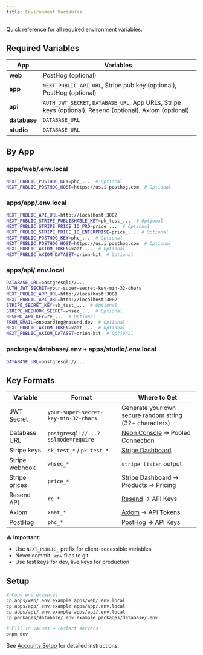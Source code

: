 ```yaml
---
title: Environment Variables
---
```


Quick reference for all required environment variables.

## Required Variables

| App          | Variables                                                                                                |
| ------------ | -------------------------------------------------------------------------------------------------------- |
| **web**      | PostHog (optional)                                                                                       |
| **app**      | `NEXT_PUBLIC_API_URL`, Stripe pub key (optional), PostHog (optional)                                     |
| **api**      | `AUTH_JWT_SECRET`, `DATABASE_URL`, App URLs, Stripe keys (optional), Resend (optional), Axiom (optional) |
| **database** | `DATABASE_URL`                                                                                           |
| **studio**   | `DATABASE_URL`                                                                                           |

## By App

### apps/web/.env.local

```bash
NEXT_PUBLIC_POSTHOG_KEY=phc_...  # Optional
NEXT_PUBLIC_POSTHOG_HOST=https://us.i.posthog.com  # Optional
```

### apps/app/.env.local

```bash
NEXT_PUBLIC_API_URL=http://localhost:3002
NEXT_PUBLIC_STRIPE_PUBLISHABLE_KEY=pk_test_...  # Optional
NEXT_PUBLIC_STRIPE_PRICE_ID_PRO=price_...  # Optional
NEXT_PUBLIC_STRIPE_PRICE_ID_ENTERPRISE=price_...  # Optional
NEXT_PUBLIC_POSTHOG_KEY=phc_...  # Optional
NEXT_PUBLIC_POSTHOG_HOST=https://us.i.posthog.com  # Optional
NEXT_PUBLIC_AXIOM_TOKEN=xaat-...  # Optional
NEXT_PUBLIC_AXIOM_DATASET=orion-kit  # Optional
```

### apps/api/.env.local

```bash
DATABASE_URL=postgresql://...
AUTH_JWT_SECRET=your-super-secret-key-min-32-chars
NEXT_PUBLIC_APP_URL=http://localhost:3001
NEXT_PUBLIC_API_URL=http://localhost:3002
STRIPE_SECRET_KEY=sk_test_...  # Optional
STRIPE_WEBHOOK_SECRET=whsec_...  # Optional
RESEND_API_KEY=re_...  # Optional
FROM_EMAIL=onboarding@resend.dev  # Optional
NEXT_PUBLIC_AXIOM_TOKEN=xaat-...  # Optional
NEXT_PUBLIC_AXIOM_DATASET=orion-kit  # Optional
```

### packages/database/.env + apps/studio/.env.local

```bash
DATABASE_URL=postgresql://...
```

## Key Formats

| Variable       | Format                               | Where to Get                                                  |
| -------------- | ------------------------------------ | ------------------------------------------------------------- |
| JWT Secret     | `your-super-secret-key-min-32-chars` | Generate your own secure random string (32+ characters)       |
| Database URL   | `postgresql://...?sslmode=require`   | [Neon Console](https://console.neon.tech) → Pooled Connection |
| Stripe keys    | `sk_test_*` / `pk_test_*`            | [Stripe Dashboard](https://dashboard.stripe.com/test/apikeys) |
| Stripe webhook | `whsec_*`                            | `stripe listen` output                                        |
| Stripe prices  | `price_*`                            | Stripe Dashboard → Products → Pricing                         |
| Resend API     | `re_*`                               | [Resend](https://resend.com/api-keys) → API Keys              |
| Axiom          | `xaat_*`                             | [Axiom](https://axiom.co/settings/api-tokens) → API Tokens    |
| PostHog        | `phc_*`                              | [PostHog](https://posthog.com/settings/project) → API Keys    |

⚠️ **Important:**

- Use `NEXT_PUBLIC_` prefix for client-accessible variables
- Never commit `.env` files to git
- Use test keys for dev, live keys for production

## Setup

```bash
# Copy env examples
cp apps/web/.env.example apps/web/.env.local
cp apps/app/.env.example apps/app/.env.local
cp apps/api/.env.example apps/api/.env.local
cp packages/database/.env.example packages/database/.env

# Fill in values → restart servers
pnpm dev
```

See [Accounts Setup](/guide/accounts-setup) for detailed instructions.
